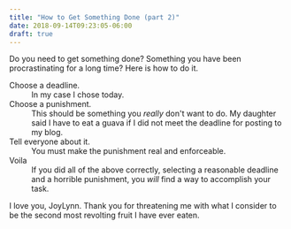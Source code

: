 ```yaml
---
title: "How to Get Something Done (part 2)"
date: 2018-09-14T09:23:05-06:00
draft: true
---
```


Do you need to get something done? Something you have been procrastinating 
for a long time? Here is how to do it.

<dl>
<dt>Choose a deadline.</dt>
<dd>In my case I chose today.</dd>
<dt>Choose a punishment.</dt>
<dd>This should be something you <i>really</i> don't want to do. 
My daughter said I have to eat a guava if I did not meet the 
deadline for posting to my blog.
</dd>
<dt>Tell everyone about it.</dt>
<dd>You must make the punishment real and enforceable.</dd>
<dt>Voila</dt>
<dd>If you did all of the above correctly, selecting a reasonable
deadline and a horrible punishment, you <i>will</i> find a way
to accomplish your task.
</dd>
</dl>
I love you, JoyLynn. Thank you for threatening me with what I consider to be the second most revolting fruit I have ever eaten.
